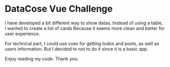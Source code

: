 # DataCose Vue Challenge

I have developed a bit different way to show datas. Instead of using a table, I wanted to create a list of cards
Because it seems more clean and better for user experience.

For technical part, I could use vuex for getting todos and posts, as well as users information. But I decided to not to do it since it is a basic app.

Enjoy reading my code.
Thank you.
